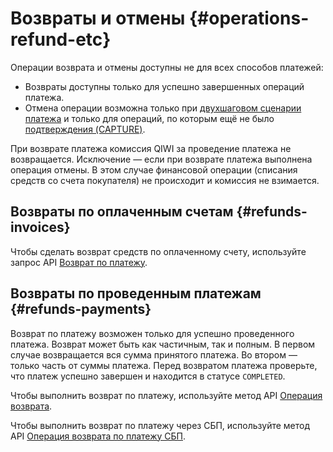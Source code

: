 # Возвраты и отмены {#operations-refund-etc}

Операции возврата и отмены доступны не для всех способов платежей:

* Возвраты доступны только для успешно завершенных операций платежа.
* Отмена операции возможна только при [двухшаговом сценарии платежа](#merchant-form-hold) и только для операций, по которым ещё не было [подтверждения (CAPTURE)](#merchant-capture).

При возврате платежа комиссия QIWI за проведение платежа не возвращается. Исключение — если при возврате платежа выполнена операция отмены. В этом случае финансовой операции (списания средств со счета покупателя) не происходит и комиссия не взимается.

## Возвраты по оплаченным счетам {#refunds-invoices}

Чтобы сделать возврат средств по оплаченному счету, используйте запрос API [Возврат по платежу](#refund-api).

## Возвраты по проведенным платежам {#refunds-payments}

Возврат по платежу возможен только для успешно проведенного платежа. Возврат может быть как частичным, так и полным. В первом случае возвращается вся сумма принятого платежа. Во втором — только часть от суммы платежа. Перед возвратом платежа проверьте, что платеж успешно завершен и находится в статусе `COMPLETED`.

Чтобы выполнить возврат по платежу, используйте метод API [Операция возврата](#refund-api).

Чтобы выполнить возврат по платежу через СБП, используйте метод API [Операция возврата по платежу СБП](#refund-sbp-api).
